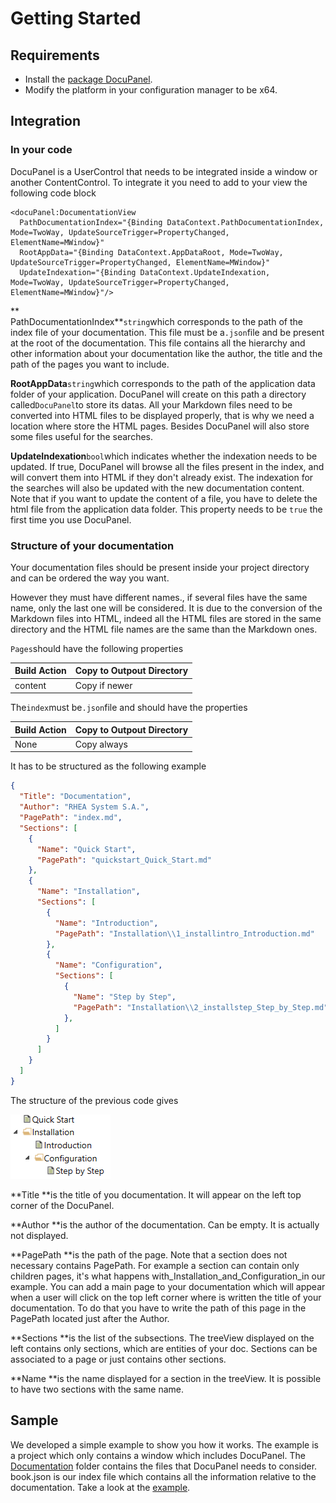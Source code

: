 # Getting Started

## Requirements

* Install the [package DocuPanel](https://www.nuget.org/packages/DocuPanel/\.).
* Modify the platform in your configuration manager to be x64.

## Integration

### In your code

DocuPanel is a UserControl that needs to be integrated inside a window or another ContentControl. To integrate it you need to add to your view the following code block

```xaml
<docuPanel:DocumentationView
  PathDocumentationIndex="{Binding DataContext.PathDocumentationIndex, Mode=TwoWay, UpdateSourceTrigger=PropertyChanged, ElementName=MWindow}"
  RootAppData="{Binding DataContext.AppDataRoot, Mode=TwoWay, UpdateSourceTrigger=PropertyChanged, ElementName=MWindow}"
  UpdateIndexation="{Binding DataContext.UpdateIndexation, Mode=TwoWay, UpdateSourceTrigger=PropertyChanged, ElementName=MWindow}"/>
```

**  
PathDocumentationIndex**`string`which corresponds to the path of the index file of your documentation. This file must be a`.json`file and be present at the root of the documentation. This file contains all the hierarchy and other information about your documentation like the author, the title and the path of the pages you want to include.

**RootAppData**`string`which corresponds to the path of the application data folder of your application.
DocuPanel will create on this path a directory called`DocuPanel`to store its datas. All your Markdown files need to be converted into HTML files to be displayed properly, that is why we need a location where store the HTML pages. Besides DocuPanel will also store some files useful for the searches.

**UpdateIndexation**`bool`which indicates whether the indexation needs to be updated.
If true, DocuPanel will browse all the files present in the index, and will convert them into HTML if they don't already exist. The indexation for the searches will also be updated with the new documentation content. Note that if you want to update the content of a file, you have to delete the html file from the application data folder. This property needs to be `true` the first time you use DocuPanel. 

### Structure of your documentation

Your documentation files should be present inside your project directory and can be ordered the way you want.

However they must have different names., if several files have the same name, only the last one will be considered. It is due to the conversion of the Markdown files into HTML, indeed all the HTML files are stored in the same directory and the HTML file names are the same than the Markdown ones.

`Pages`should have the following properties

| Build Action | Copy to Outpout Directory |
| :--- | :--- |
| content | Copy if newer |

The`index`must be`.json`file and should have the properties

| Build Action | Copy to Outpout Directory |
| :--- | :--- |
| None | Copy always |

It has to be structured as the following example

```json
{  
  "Title": "Documentation",
  "Author": "RHEA System S.A.",
  "PagePath": "index.md",
  "Sections": [
    {
      "Name": "Quick Start",
      "PagePath": "quickstart_Quick_Start.md"
    },
    {
      "Name": "Installation",
      "Sections": [
        {
          "Name": "Introduction",
          "PagePath": "Installation\\1_installintro_Introduction.md"
        },
        {
          "Name": "Configuration",
          "Sections": [
            {
              "Name": "Step by Step",
              "PagePath": "Installation\\2_installstep_Step_by_Step.md"
            },
          ]
        }
      ]
    }
  ]
}
```

The structure of the previous code gives

![](/assets/hierarchy.PNG "Image")

**Title **is the title of you documentation. It will appear on the left top corner of the DocuPanel.

**Author **is the author of the documentation. Can be empty. It is actually not displayed.

**PagePath **is the path of the page. Note that a section does not necessary contains PagePath. For example a section can contain only children pages, it's what happens with\_Installation\_and\_Configuration\_in our example. You can add a main page to your documentation which will appear when a user will click on the top left corner where is written the title of your documentation. To do that you have to write the path of this page in the PagePath located just after the Author.

**Sections **is the list of the subsections. The treeView displayed on the left contains only sections, which are entities of your doc. Sections can be associated to a page or just contains other sections.

**Name **is the name displayed for a section in the treeView. It is possible to have two sections with the same name.

## Sample

We developed a simple example to show you how it works. The example is a project which only contains a window which includes DocuPanel. The [Documentation](https://github.com/RHEAGROUP/docupanel/tree/master/DocuPanelSupport/Documentation) folder contains the files that DocuPanel needs to consider. book.json is our index file which contains all the information relative to the documentation. Take a look at the [example](https://github.com/RHEAGROUP/docupanel/tree/master/DocuPanelSupport).

